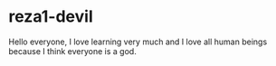 # reza1-devil
Hello everyone, I love learning very much and I love all human beings because I think everyone is a god.

